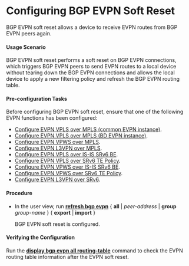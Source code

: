 Configuring BGP EVPN Soft Reset
===============================

BGP EVPN soft reset allows a device to receive EVPN routes from BGP EVPN peers again.

#### Usage Scenario

BGP EVPN soft reset performs a soft reset on BGP EVPN connections, which triggers BGP EVPN peers to send EVPN routes to a local device without tearing down the BGP EVPN connections and allows the local device to apply a new filtering policy and refresh the BGP EVPN routing table.


#### Pre-configuration Tasks

Before configuring BGP EVPN soft reset, ensure that one of the following EVPN functions has been configured:

* [Configure EVPN VPLS over MPLS (common EVPN instance)](dc_vrp_evpn_cfg_0003.html).
* [Configure EVPN VPLS over MPLS (BD EVPN instance)](dc_vrp_evpn_cfg_0065.html).
* [Configure EVPN VPWS over MPLS](dc_vrp_evpn_cfg_0020.html).
* [Configure EVPN L3VPN over MPLS](dc_vrp_evpn_cfg_0038.html).
* [Configure EVPN VPLS over IS-IS SRv6 BE](dc_vrp_srv6_cfg_all_0023_copy.html).
* [Configure EVPN VPLS over SRv6 TE Policy](dc_vrp_cfg_evpn-vpls_over_srv6-te_policy_copy.html).
* [Configure EVPN VPWS over IS-IS SRv6 BE](dc_vrp_srv6_cfg_all_0021_copy.html).
* [Configure EVPN VPWS over SRv6 TE Policy](dc_vrp_cfg_evpn-vpws_over_srv6-te_policy_copy.html).
* [Configure EVPN L3VPN over SRv6](dc_vrp_evpn_cfg_0152_copy.html).

#### Procedure

* In the user view, run [**refresh bgp evpn**](cmdqueryname=refresh+bgp+evpn) { **all** | *peer-address* | **group** *group-name* } { **export** | **import** }
  
  
  
  BGP EVPN soft reset is configured.

#### Verifying the Configuration

Run the [**display bgp evpn all routing-table**](cmdqueryname=display+bgp+evpn+all+routing-table) command to check the EVPN routing table information after the EVPN soft reset.